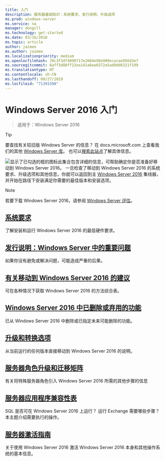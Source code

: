 ```yaml
---
title: 入门
description: 服务器基础知识：系统要求、发行说明、升级选项
ms.prod: windows-server
ms.service: na
manager: dongill
ms.technology: get-started
ms.date: 03/16/2018
ms.topic: article
author: jaimeo
ms.author: jaimeo
ms.localizationpriority: medium
ms.openlocfilehash: 70c3f3df4890717e2604e98e909ecacae956d3e7
ms.sourcegitcommit: 6aff3d88ff22ea141a6ea6572a5ad8dd6321f199
ms.translationtype: HT
ms.contentlocale: zh-CN
ms.lasthandoff: 09/27/2019
ms.locfileid: "71391598"
---
```

# <a name="get-started-with-windows-server-2016"></a>Windows Server 2016 入门

>适用于：Windows Server 2016

> [!TIP]
> 要查找有关较旧版 Windows Server 的信息？ 在 docs.microsoft.com 上查看我们的其他 [Windows Server 库](/previous-versions/windows/)。 也可以[搜索此站点](https://docs.microsoft.com/search/index?search=Windows+Server&dataSource=previousVersions)了解具体信息。

![显示了已勾选的框的图标](../media/landing-icons/getstarted.png)此集合包含详细的信息，可帮助确定你是否准备好移动到 Windows Server 2016。 一旦检查了移动到 Windows Server 2016 的系统要求、升级选项和其他信息，你就可以返回到主 [Windows Server 2016](Windows-Server-2016.md) 集线器，并开始在路径下安装满足你需要的最佳版本和安装选项。 

> [!Note]
> 若要下载 Windows Server 2016，请参阅 [Windows Server 评估](https://www.microsoft.com/evalcenter/evaluate-windows-server-2016)。


## <a name="system-requirementssystem-requirementsmd"></a>[系统要求](system-requirements.md)
了解安装和运行 Windows Server 2016 的最低硬件要求。

## <a name="release-notes-important-issues-in-windows-serverwindows-server-2016-ga-release-notesmd"></a>[发行说明：Windows Server 中的重要问题](Windows-Server-2016-GA-Release-Notes.md)
如果你没有避免或解决问题，可能造成严重的后果。

## <a name="recommendations-for-moving-to-windows-server-2016recommendations-moving-to-server2016md"></a>[有关移动到 Windows Server 2016 的建议](Recommendations-moving-to-Server2016.md)
可在各种情况下获取 Windows Server 2016 的方法综合表。

## <a name="features-removed-or-deprecated-in--windows-server-2016deprecated-featuresmd"></a>[Windows Server 2016 中已删除或弃用的功能](deprecated-features.md)
已从 Windows Server 2016 中删除或已指定未来可能删除的功能。

## <a name="upgrade-and-conversion-optionssupported-upgrade-pathsmd"></a>[升级和转换选项](Supported-Upgrade-Paths.md)
从当前运行的任何版本直接移动到 Windows Server 2016 的说明。

## <a name="server-role-upgrade-and-migration-matrixserver-role-upgradeability-tablemd"></a>[服务器角色升级和迁移矩阵](Server-Role-Upgradeability-Table.md)
有关将特殊服务器角色引入 Windows Server 2016 所需的其他步骤的信息

## <a name="server-application-compatibility-tableserver-application-compatibilitymd"></a>[服务器应用程序兼容性表](Server-Application-Compatibility.md)
SQL 是否可在 Windows Server 2016 上运行？ 运行 Exchange 需要哪些步骤？ 本主题介绍需要执行的操作。

## <a name="server-activation-guideserver-2016-activationmd"></a>[服务器激活指南](Server-2016-activation.md)
关于使用 Windows Server 2016 激活 Windows Server 2016 本身和其他操作系统的基本信息。


